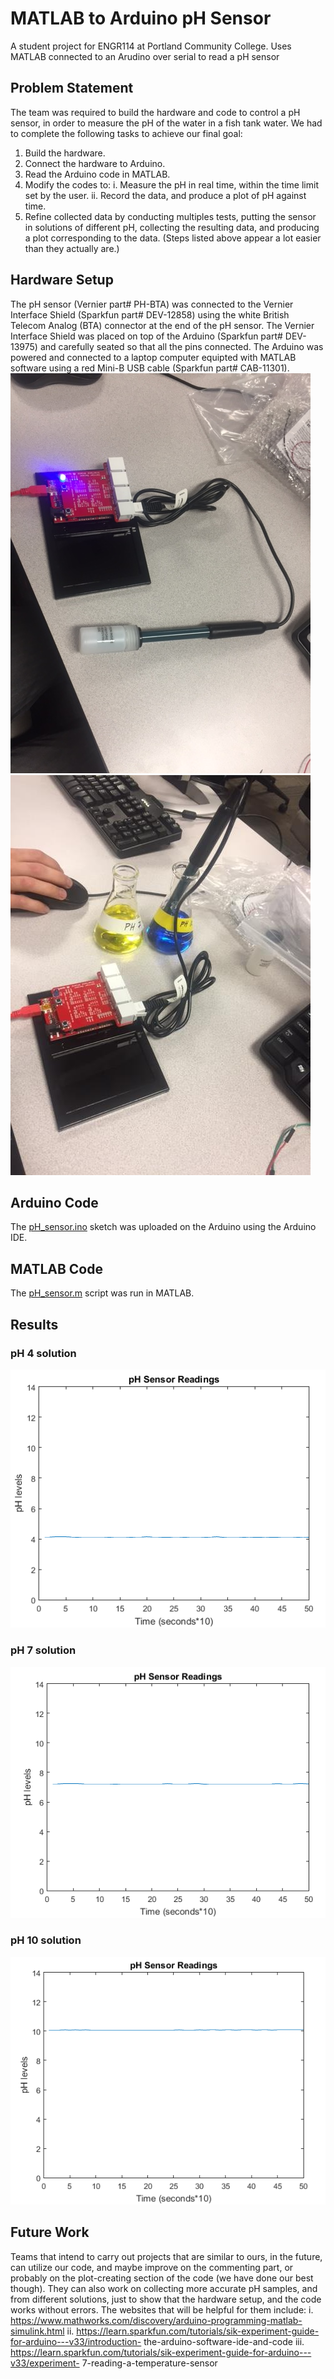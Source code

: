# MATLAB to Arduino pH Sensor
A student project for ENGR114 at Portland Community College. Uses MATLAB connected to an Arudino over serial to read a pH sensor

## Problem Statement
The team was required to build the hardware and code to control a pH sensor, in order to
measure the pH of the water in a fish tank water.
We had to complete the following tasks to achieve our final goal:
1. Build the hardware.
2. Connect the hardware to Arduino.
3. Read the Arduino code in MATLAB.
4. Modify the codes to:
  i. Measure the pH in real time, within the time limit set by the user.
  ii. Record the data, and produce a plot of pH against time.
5. Refine collected data by conducting multiples tests, putting the sensor in solutions of
different pH, collecting the resulting data, and producing a plot corresponding to the data.
(Steps listed above appear a lot easier than they actually are.)

## Hardware Setup
The pH sensor (Vernier part# PH-BTA) was connected to the Vernier Interface Shield (Sparkfun part# DEV-12858) using the white British Telecom Analog (BTA) connector at the end of the pH sensor. The Vernier Interface Shield was placed on top of the Arduino (Sparkfun part# DEV-13975) and carefully seated so that all the pins connected. The Arduino was powered and connected to a laptop computer equipted with MATLAB software using a red Mini-B USB cable (Sparkfun part# CAB-11301).
![Alt Title](/doc/pH_sensor1.JPG "Alt Text")
![Alt Title](/doc/pH_setup.png "Alt Text")

## Arduino Code

The [pH_sensor.ino](pH_sensor.ino) sketch was uploaded on the Arduino using the Arduino IDE.

## MATLAB Code

The [pH_sensor.m](pH_sensor.m) script was run in MATLAB.

## Results

### pH 4 solution
![Alt Title](/doc/pH_results1.png "Alt Text")

### pH 7 solution
![Alt Title](/doc/pH_results2.png "Alt Text")

### pH 10 solution
![Alt Title](/doc/pH_results3.png "Alt Text")

## Future Work
Teams that intend to carry out projects that are similar to ours, in the future, can utilize our code,
and maybe improve on the commenting part, or probably on the plot-creating section of the code
(we have done our best though). They can also work on collecting more accurate pH samples,
and from different solutions, just to show that the hardware setup, and the code works without
errors.
The websites that will be helpful for them include:
i. https://www.mathworks.com/discovery/arduino-programming-matlab-simulink.html
ii. https://learn.sparkfun.com/tutorials/sik-experiment-guide-for-arduino---v33/introduction-
the-arduino-software-ide-and-code
iii. https://learn.sparkfun.com/tutorials/sik-experiment-guide-for-arduino---v33/experiment-
7-reading-a-temperature-sensor

